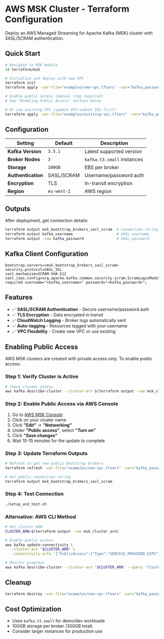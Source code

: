 # AWS MSK Cluster - Terraform Configuration

Deploy an AWS Managed Streaming for Apache Kafka (MSK) cluster with SASL/SCRAM authentication.

## Quick Start

```bash
# Navigate to MSK module
cd terraform/msk

# Initialize and deploy with new VPC
terraform init
terraform apply -var-file="examples/new-vpc.tfvars" -var="kafka_password=YourSecurePassword"

# Enable public access (manual step required)
# See "Enabling Public Access" section below

# Or use existing VPC (update VPC/subnet IDs first)
terraform apply -var-file="examples/existing-vpc.tfvars" -var="kafka_password=YourSecurePassword"
```

## Configuration

| Setting | Default | Description |
|---------|---------|-------------|
| **Kafka Version** | `3.5.1` | Latest supported version |
| **Broker Nodes** | `3` | `kafka.t3.small` instances |
| **Storage** | `100GB` | EBS per broker |
| **Authentication** | SASL/SCRAM | Username/password auth |
| **Encryption** | TLS | In-transit encryption |
| **Region** | `eu-west-2` | AWS region |

## Outputs

After deployment, get connection details:

```bash
terraform output msk_bootstrap_brokers_sasl_scram  # Connection string
terraform output kafka_username                    # SASL username
terraform output -raw kafka_password               # SASL password
```

## Kafka Client Configuration

```properties
bootstrap.servers=<msk_bootstrap_brokers_sasl_scram>
security.protocol=SASL_SSL
sasl.mechanism=SCRAM-SHA-512
sasl.jaas.config=org.apache.kafka.common.security.scram.ScramLoginModule required username="<kafka_username>" password="<kafka_password>";
```

## Features

- ✅ **SASL/SCRAM Authentication** - Secure username/password auth
- ✅ **TLS Encryption** - Data encrypted in transit
- ✅ **CloudWatch Logging** - Broker logs automatically sent
- ✅ **Auto-tagging** - Resources tagged with your username
- ✅ **VPC Flexibility** - Create new VPC or use existing

## Enabling Public Access

AWS MSK clusters are created with private access only. To enable public access:

### Step 1: Verify Cluster is Active
```bash
# Check cluster status
aws kafka describe-cluster --cluster-arn $(terraform output -raw msk_cluster_arn)
```

### Step 2: Enable Public Access via AWS Console
1. Go to [AWS MSK Console](https://console.aws.amazon.com/msk/home)
2. Click on your cluster name
3. Click **"Edit"** → **"Networking"**
4. Under **"Public access"**, select **"Turn on"**
5. Click **"Save changes"**
6. Wait 10-15 minutes for the update to complete

### Step 3: Update Terraform Outputs
```bash
# Refresh to get new public bootstrap brokers
terraform refresh -var-file="examples/new-vpc.tfvars" -var="kafka_password=YourPassword"

# Get public connection string
terraform output msk_bootstrap_brokers_sasl_scram
```

### Step 4: Test Connection
```bash
./setup_and_test.sh
```

### Alternative: AWS CLI Method
```bash
# Get cluster ARN
CLUSTER_ARN=$(terraform output -raw msk_cluster_arn)

# Enable public access
aws kafka update-connectivity \
  --cluster-arn "$CLUSTER_ARN" \
  --connectivity-info '{"PublicAccess":{"Type":"SERVICE_PROVIDED_EIPS"}}'

# Monitor progress
aws kafka describe-cluster --cluster-arn "$CLUSTER_ARN" --query 'ClusterInfo.State'
```

## Cleanup

```bash
terraform destroy -var-file="examples/new-vpc.tfvars" -var="kafka_password=YourSecurePassword"
```

## Cost Optimization

- Uses `kafka.t3.small` for demo/dev workloads
- 100GB storage per broker (300GB total)
- Consider larger instances for production use